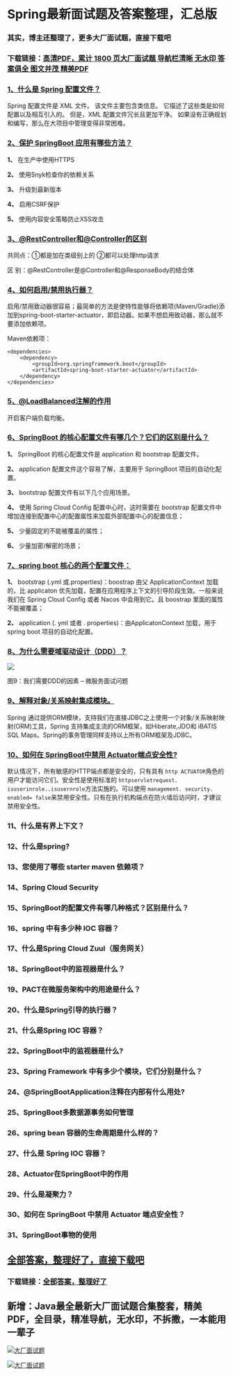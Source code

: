 # Spring最新面试题及答案整理，汇总版

### 其实，博主还整理了，更多大厂面试题，直接下载吧

### 下载链接：[高清PDF，累计 1800 页大厂面试题  导航栏清晰 无水印  答案俱全 图文并茂  精美PDF](https://github.com/liantengda/JavaEngineerBooks/blob/master/docs/index.md)



### [1、什么是 Spring 配置文件？](https://github.com/liantengda/JavaEngineerBooks/blob/master/docs/Spring/Spring最新面试题及答案整理，汇总版.md#1什么是-spring-配置文件)  


Spring 配置文件是 XML 文件。 该文件主要包含类信息。 它描述了这些类是如何配置以及相互引入的。 但是，XML 配置文件冗长且更加干净。 如果没有正确规划和编写，那么在大项目中管理变得非常困难。


### [2、保护 SpringBoot 应用有哪些方法？](https://github.com/liantengda/JavaEngineerBooks/blob/master/docs/Spring/Spring最新面试题及答案整理，汇总版.md#2保护-springboot-应用有哪些方法)  


**1、**  在生产中使用HTTPS

**2、**  使用Snyk检查你的依赖关系

**3、**  升级到最新版本

**4、**  启用CSRF保护

**5、**  使用内容安全策略防止XSS攻击


### [3、@RestController和@Controller的区别](https://github.com/liantengda/JavaEngineerBooks/blob/master/docs/Spring/Spring最新面试题及答案整理，汇总版.md#3@restcontroller和@controller的区别)  


共同点：①都是加在类级别上的     ②都可以处理http请求

区   别：@RestController是@Controller和@ResponseBody的结合体


### [4、如何启用/禁用执行器？](https://github.com/liantengda/JavaEngineerBooks/blob/master/docs/Spring/Spring最新面试题及答案整理，汇总版.md#4如何启用/禁用执行器)  


启用/禁用致动器很容易；最简单的方法是使特性能够将依赖项(Maven/Gradle)添加到spring-boot-starter-actuator，即启动器。如果不想启用致动器，那么就不要添加依赖项。

Maven依赖项：

```
<dependencies>
    <dependency>
        <groupId>org.springframework.boot</groupId>
        <artifactId>spring-boot-starter-actuator</artifactId>
    </dependency>
</dependencies>
```


### [5、@LoadBalanced注解的作用](https://github.com/liantengda/JavaEngineerBooks/blob/master/docs/Spring/Spring最新面试题及答案整理，汇总版.md#5@loadbalanced注解的作用)  


开启客户端负载均衡。


### [6、SpringBoot 的核心配置文件有哪几个？它们的区别是什么？](https://github.com/liantengda/JavaEngineerBooks/blob/master/docs/Spring/Spring最新面试题及答案整理，汇总版.md#6springboot-的核心配置文件有哪几个它们的区别是什么)  


**1、** SpringBoot 的核心配置文件是 application 和 bootstrap 配置文件。

**2、** application 配置文件这个容易了解，主要用于 SpringBoot 项目的自动化配置。

**3、** bootstrap 配置文件有以下几个应用场景。

**4、** 使用 Spring Cloud Config 配置中心时，这时需要在 bootstrap 配置文件中增加连接到配置中心的配置属性来加载外部配置中心的配置信息；

**5、** 少量固定的不能被覆盖的属性；

**6、** 少量加密/解密的场景；


### [7、spring boot 核心的两个配置文件：](https://github.com/liantengda/JavaEngineerBooks/blob/master/docs/Spring/Spring最新面试题及答案整理，汇总版.md#7spring-boot-核心的两个配置文件：)  


**1、** bootstrap (.yml 或.properties)：boostrap 由父 ApplicationContext 加载的，比 applicaton 优先加载，配置在应用程序上下文的引导阶段生效。一般来说我们在 Spring Cloud Config 或者 Nacos 中会用到它。且 boostrap 里面的属性不能被覆盖；

**2、** application (. yml 或者 . properties)：由ApplicatonContext 加载，用于 spring boot 项目的自动化配置。


### [8、为什么需要域驱动设计（DDD）？](https://github.com/liantengda/JavaEngineerBooks/blob/master/docs/Spring/Spring最新面试题及答案整理，汇总版.md#8为什么需要域驱动设计ddd)  


![](http://shasengbufa.com/ddd.png)

图9：我们需要DDD的因素 – 微服务面试问题


### [9、解释对象/关系映射集成模块。](https://github.com/liantengda/JavaEngineerBooks/blob/master/docs/Spring/Spring最新面试题及答案整理，汇总版.md#9解释对象/关系映射集成模块。)  


Spring 通过提供ORM模块，支持我们在直接JDBC之上使用一个对象/关系映射映射(ORM)工具，Spring 支持集成主流的ORM框架，如Hiberate,JDO和 iBATIS SQL Maps。Spring的事务管理同样支持以上所有ORM框架及JDBC。


### [10、如何在 SpringBoot中禁用 Actuator端点安全性?](https://github.com/liantengda/JavaEngineerBooks/blob/master/docs/Spring/Spring最新面试题及答案整理，汇总版.md#10如何在-springboot中禁用-actuator端点安全性)  


默认情况下，所有敏感的HTTP端点都是安全的，只有具有 `http ACTUATOR`角色的用户才能访问它们。安全性是使用标准的 `httpservletrequest. isuserinrole..isusernrole`方法实施的。可以使用 `management. security. enabled= false`来禁用安全性。只有在执行机构端点在防火墙后访问时，才建议禁用安全性。


### 11、什么是有界上下文？
### 12、什么是spring?
### 13、您使用了哪些 starter maven 依赖项？
### 14、Spring Cloud Security
### 15、SpringBoot的配置文件有哪几种格式？区别是什么？
### 16、spring 中有多少种 IOC 容器？
### 17、什么是Spring Cloud Zuul（服务网关）
### 18、SpringBoot中的监视器是什么？
### 19、PACT在微服务架构中的用途是什么？
### 20、什么是Spring引导的执行器？
### 21、什么是Spring IOC 容器？
### 22、SpringBoot中的监视器是什么?
### 23、Spring Framework 中有多少个模块，它们分别是什么？
### 24、@SpringBootApplication注释在内部有什么用处?
### 25、SpringBoot多数据源事务如何管理
### 26、spring bean 容器的生命周期是什么样的？
### 27、什么是 Spring IOC 容器？
### 28、Actuator在SpringBoot中的作用
### 29、什么是凝聚力？
### 30、如何在 SpringBoot 中禁用 Actuator 端点安全性？
### 31、SpringBoot事物的使用




## [全部答案，整理好了，直接下载吧](https://github.com/liantengda/JavaEngineerBooks/blob/master/docs/daan.md)

### 下载链接：[全部答案，整理好了](https://github.com/liantengda/JavaEngineerBooks/blob/master/docs/daan.md)




## 新增：Java最全最新大厂面试题合集整套，精美PDF，全目录，精准导航，无水印，不拆撒，一本能用一辈子

[![大厂面试题](http://shasengbufa.com/1.jpg "叶子创业记")](http://shasengbufa.com/wechat.jpg "叶子创业记")

[![大厂面试题](http://shasengbufa.com/wechat.jpg "叶子创业记")](http://shasengbufa.com/wechat.jpg "叶子创业记")
